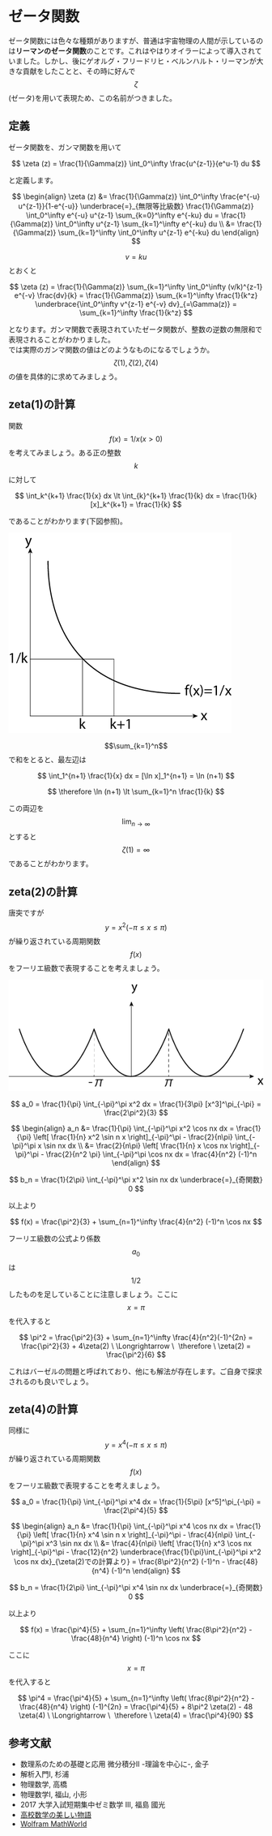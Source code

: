 # ゼータ関数

ゼータ関数には色々な種類がありますが、普通は宇宙物理の人間が示しているのは**リーマンのゼータ関数**のことです。これはやはりオイラーによって導入されていました。しかし、後にゲオルグ・フリードリヒ・ベルンハルト・リーマンが大きな貢献をしたことと、その時に好んで$$\zeta$$(ゼータ)を用いて表現ため、この名前がつきました。

## 定義

ゼータ関数を、ガンマ関数を用いて

$$
\zeta (z)
= \frac{1}{\Gamma(z)} \int_0^\infty \frac{u^{z-1}}{e^u-1} du 
$$

と定義します。

$$
\begin{align}
\zeta (z) 
&= \frac{1}{\Gamma(z)} \int_0^\infty \frac{e^{-u} u^{z-1}}{1-e^{-u}}
\underbrace{=}_{無限等比級数} \frac{1}{\Gamma(z)} \int_0^\infty e^{-u} u^{z-1} \sum_{k=0}^\infty e^{-ku} du
= \frac{1}{\Gamma(z)} \int_0^\infty u^{z-1} \sum_{k=1}^\infty e^{-ku} du \\
&= \frac{1}{\Gamma(z)} \sum_{k=1}^\infty \int_0^\infty u^{z-1} e^{-ku} du
\end{align}
$$

$$v = ku$$とおくと

$$
\zeta (z) 
= \frac{1}{\Gamma(z)} \sum_{k=1}^\infty \int_0^\infty (v/k)^{z-1} e^{-v} \frac{dv}{k} 
= \frac{1}{\Gamma(z)} \sum_{k=1}^\infty \frac{1}{k^z} \underbrace{\int_0^\infty v^{z-1} e^{-v} dv}_{=\Gamma(z)} 
= \sum_{k=1}^\infty \frac{1}{k^z}
$$

となります。ガンマ関数で表現されていたゼータ関数が、整数の逆数の無限和で表現されることがわかりました。  
では実際のガンマ関数の値はどのようなものになるでしょうか。$$\zeta(1), \zeta(2), \zeta(4)$$の値を具体的に求めてみましょう。

## zeta(1)の計算

関数$$f(x) = 1/x (x>0)$$を考えてみましょう。ある正の整数$$k$$に対して

$$
\int_k^{k+1} \frac{1}{x} dx \lt \int_{k}^{k+1} \frac{1}{k} dx 
= \frac{1}{k} [x]_k^{k+1} 
= \frac{1}{k}
$$

であることがわかります(下図参照)。

![最初の不等号の図示](/images/math/zeta_1.png)

$$\sum_{k=1}^n$$で和をとると、最左辺は

$$
\int_1^{n+1} \frac{1}{x} dx = [\ln x]_1^{n+1} 
= \ln (n+1)
$$

$$
\therefore \ln (n+1) \lt \sum_{k=1}^n \frac{1}{k}
$$

この両辺を$$\lim_{n\rightarrow \infty}$$とすると$$\zeta(1) = \infty$$であることがわかります。

## zeta(2)の計算

唐突ですが$$y=x^2 (-\pi \leq x \leq \pi)$$が繰り返されている周期関数$$f(x)$$をフーリエ級数で表現することを考えましょう。

![これをフーリエ級数で表現](/images/math/zeta_2.png)

$$
a_0 = \frac{1}{\pi} \int_{-\pi}^\pi x^2 dx 
= \frac{1}{3\pi} [x^3]^\pi_{-\pi} 
= \frac{2\pi^2}{3}
$$

$$
\begin{align}
a_n 
&= \frac{1}{\pi} \int_{-\pi}^\pi x^2 \cos nx dx 
= \frac{1}{\pi} \left[ \frac{1}{n} x^2 \sin n x \right]_{-\pi}^\pi - \frac{2}{n\pi} \int_{-\pi}^\pi x \sin nx dx \\
&= \frac{2}{n\pi} \left[ \frac{1}{n} x \cos nx \right]_{-\pi}^\pi - \frac{2}{n^2 \pi} \int_{-\pi}^\pi \cos nx dx
= \frac{4}{n^2} (-1)^n
\end{align}
$$

$$
b_n 
= \frac{1}{2\pi} \int_{-\pi}^\pi x^2 \sin nx dx 
\underbrace{=}_{奇関数} 0 
$$

以上より

$$
f(x) 
= \frac{\pi^2}{3} + \sum_{n=1}^\infty \frac{4}{n^2} (-1)^n \cos nx
$$

フーリエ級数の公式より係数$$a_0$$は$$1/2$$したものを足していることに注意しましょう。ここに$$x=\pi$$を代入すると

$$
\pi^2 = \frac{\pi^2}{3} + \sum_{n=1}^\infty \frac{4}{n^2}(-1)^{2n}
= \frac{\pi^2}{3} + 4\zeta(2) \ \Longrightarrow \ 
\therefore \ \zeta(2) = \frac{\pi^2}{6}
$$

これはバーゼルの問題と呼ばれており、他にも解法が存在します。ご自身で探求されるのも良いでしょう。

## zeta(4)の計算

同様に$$y=x^4 (-\pi \leq x \leq \pi)$$が繰り返されている周期関数$$f(x)$$をフーリエ級数で表現することを考えましょう。

$$
a_0 = \frac{1}{\pi} \int_{-\pi}^\pi x^4 dx 
= \frac{1}{5\pi} [x^5]^\pi_{-\pi} 
= \frac{2\pi^4}{5}
$$

$$
\begin{align}
a_n 
&= \frac{1}{\pi} \int_{-\pi}^\pi x^4 \cos nx dx 
= \frac{1}{\pi} \left[ \frac{1}{n} x^4 \sin n x \right]_{-\pi}^\pi - \frac{4}{n\pi} \int_{-\pi}^\pi x^3 \sin nx dx \\
&= \frac{4}{n\pi} \left[ \frac{1}{n} x^3 \cos nx \right]_{-\pi}^\pi - \frac{12}{n^2} \underbrace{\frac{1}{\pi}\int_{-\pi}^\pi x^2 \cos nx dx}_{\zeta(2)での計算より}
= \frac{8\pi^2}{n^2} (-1)^n - \frac{48}{n^4} (-1)^n
\end{align}
$$

$$
b_n 
= \frac{1}{2\pi} \int_{-\pi}^\pi x^4 \sin nx dx 
\underbrace{=}_{奇関数} 0 
$$

以上より

$$
f(x) 
= \frac{\pi^4}{5} + \sum_{n=1}^\infty \left( \frac{8\pi^2}{n^2} -\frac{48}{n^4} \right) (-1)^n \cos nx
$$

ここに$$x=\pi$$を代入すると

$$
\pi^4 = \frac{\pi^4}{5} + \sum_{n=1}^\infty \left( \frac{8\pi^2}{n^2} -\frac{48}{n^4} \right) (-1)^{2n}
= \frac{\pi^4}{5} + 8\pi^2 \zeta(2) - 48 \zeta(4) \ \Longrightarrow \ 
\therefore \ \zeta(4) = \frac{\pi^4}{90}
$$

## 参考文献

* 数理系のための基礎と応用 微分積分II -理論を中心に-, 金子
* 解析入門I, 杉浦
* 物理数学, 高橋
* 物理数学I, 福山, 小形
* 2017 大学入試短期集中ゼミ数学 III, 福島 國光
* [高校数学の美しい物語](http://mathtrain.jp/)
* [Wolfram MathWorld](http://mathworld.wolfram.com/)